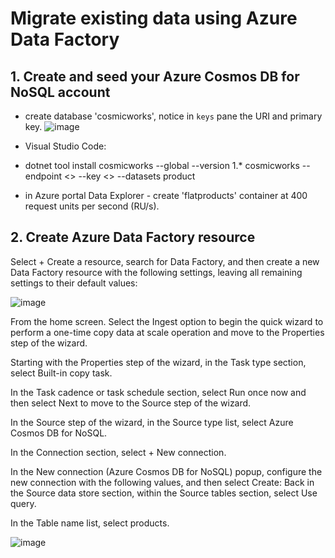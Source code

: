 # Migrate existing data using Azure Data Factory

## 1. Create and seed your Azure Cosmos DB for NoSQL account
- create database 'cosmicworks', notice in `keys` pane the URI and primary key.
![image](https://github.com/ZCHAnalytics/data-skills-challenge/assets/146954022/a2450293-88bd-473e-bb6b-5ad186a45630)

  
- Visual Studio Code:
- dotnet tool install cosmicworks --global --version 1.*
cosmicworks --endpoint <> --key <> --datasets product

- in Azure portal Data Explorer - create 'flatproducts' container at 400 request units per second (RU/s).

## 2. Create Azure Data Factory resource
Select + Create a resource, search for Data Factory, and then create a new Data Factory resource with the following settings, leaving all remaining settings to their default values:

![image](https://github.com/ZCHAnalytics/data-skills-challenge/assets/146954022/6557e701-9b07-48d2-b575-705516af059b)

From the home screen. Select the Ingest option to begin the quick wizard to perform a one-time copy data at scale operation and move to the Properties step of the wizard.

Starting with the Properties step of the wizard, in the Task type section, select Built-in copy task.

In the Task cadence or task schedule section, select Run once now and then select Next to move to the Source step of the wizard.

In the Source step of the wizard, in the Source type list, select Azure Cosmos DB for NoSQL.

In the Connection section, select + New connection.

In the New connection (Azure Cosmos DB for NoSQL) popup, configure the new connection with the following values, and then select Create:
Back in the Source data store section, within the Source tables section, select Use query.

In the Table name list, select products.

![image](https://github.com/ZCHAnalytics/data-skills-challenge/assets/146954022/ecb0c7ac-3a0b-4c93-85ac-2a2249364f5a)


